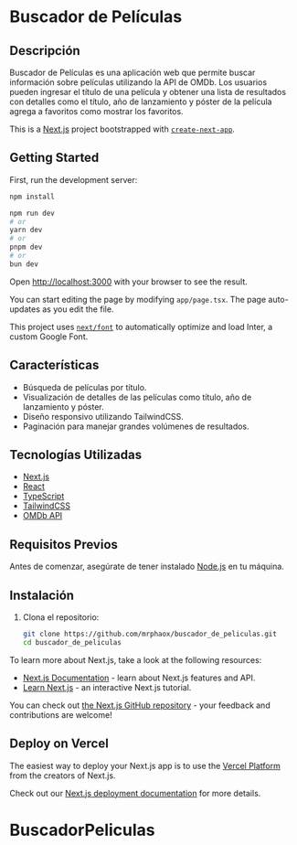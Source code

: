 # Buscador de Películas

## Descripción

Buscador de Películas es una aplicación web que permite buscar información sobre películas utilizando la API de OMDb. Los usuarios pueden ingresar el título de una película y obtener una lista de resultados con detalles como el título, año de lanzamiento y póster de la película agrega a favoritos como mostrar los favoritos.

This is a [Next.js](https://nextjs.org/) project bootstrapped with [`create-next-app`](https://github.com/vercel/next.js/tree/canary/packages/create-next-app).

## Getting Started

First, run the development server:


```bash
npm install

npm run dev
# or
yarn dev
# or
pnpm dev
# or
bun dev
```

Open [http://localhost:3000](http://localhost:3000) with your browser to see the result.

You can start editing the page by modifying `app/page.tsx`. The page auto-updates as you edit the file.

This project uses [`next/font`](https://nextjs.org/docs/basic-features/font-optimization) to automatically optimize and load Inter, a custom Google Font.

## Características

- Búsqueda de películas por título.
- Visualización de detalles de las películas como título, año de lanzamiento y póster.
- Diseño responsivo utilizando TailwindCSS.
- Paginación para manejar grandes volúmenes de resultados.

## Tecnologías Utilizadas

- [Next.js](https://nextjs.org/)
- [React](https://reactjs.org/)
- [TypeScript](https://www.typescriptlang.org/)
- [TailwindCSS](https://tailwindcss.com/)
- [OMDb API](http://www.omdbapi.com/)

## Requisitos Previos

Antes de comenzar, asegúrate de tener instalado [Node.js](https://nodejs.org/en/) en tu máquina.

## Instalación

1. Clona el repositorio:

   ```bash
   git clone https://github.com/mrphaox/buscador_de_peliculas.git
   cd buscador_de_peliculas


To learn more about Next.js, take a look at the following resources:

- [Next.js Documentation](https://nextjs.org/docs) - learn about Next.js features and API.
- [Learn Next.js](https://nextjs.org/learn) - an interactive Next.js tutorial.

You can check out [the Next.js GitHub repository](https://github.com/vercel/next.js/) - your feedback and contributions are welcome!

## Deploy on Vercel

The easiest way to deploy your Next.js app is to use the [Vercel Platform](https://vercel.com/new?utm_medium=default-template&filter=next.js&utm_source=create-next-app&utm_campaign=create-next-app-readme) from the creators of Next.js.

Check out our [Next.js deployment documentation](https://nextjs.org/docs/deployment) for more details.
# BuscadorPeliculas
